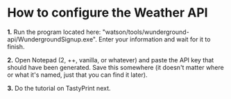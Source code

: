 How to configure the Weather API
================================

**1.** Run the program located here: "watson/tools/wunderground-api/WundergroundSignup.exe". Enter your information and wait for it to finish.

**2.** Open Notepad (2, ++, vanilla, or whatever) and paste the API key that should have been generated. Save this somewhere (it doesn't matter where or what it's named, just that you can find it later).

**3.** Do the tutorial on TastyPrint next.